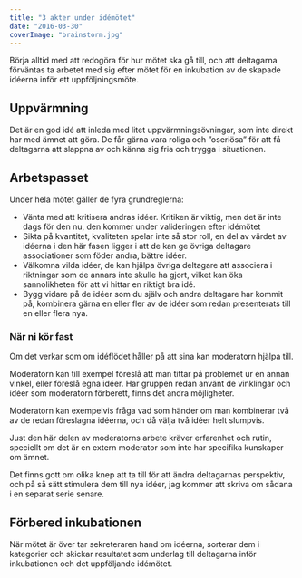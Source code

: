 ```yaml
---
title: "3 akter under idémötet"
date: "2016-03-30"
coverImage: "brainstorm.jpg"
---
```


Börja alltid med att redogöra för hur mötet ska gå till, och att deltagarna förväntas ta arbetet med sig efter mötet för en inkubation av de skapade idéerna inför ett uppföljningsmöte.

## Uppvärmning

Det är en god idé att inleda med litet uppvärmningsövningar, som inte direkt har med ämnet att göra. De får gärna vara roliga och ”oseriösa” för att få deltagarna att slappna av och känna sig fria och trygga i situationen.

## Arbetspasset

Under hela mötet gäller de fyra grundreglerna:

- Vänta med att kritisera andras idéer. Kritiken är viktig, men det är inte dags för den nu, den kommer under valideringen efter idémötet
- Sikta på kvantitet, kvaliteten spelar inte så stor roll, en del av värdet av idéerna i den här fasen ligger i att de kan ge övriga deltagare associationer som föder andra, bättre idéer.
- Välkomna vilda idéer, de kan hjälpa övriga deltagare att associera i riktningar som de annars inte skulle ha gjort, vilket kan öka sannolikheten för att vi hittar en riktigt bra idé.
- Bygg vidare på de idéer som du själv och andra deltagare har kommit på, kombinera gärna en eller fler av de idéer som redan presenterats till en eller flera nya.

### När ni kör fast

Om det verkar som om idéflödet håller på att sina kan moderatorn hjälpa till.

Moderatorn kan till exempel föreslå att man tittar på problemet ur en annan vinkel, eller föreslå egna idéer. Har gruppen redan använt de vinklingar och idéer som moderatorn förberett, finns det andra möjligheter.

Moderatorn kan exempelvis fråga vad som händer om man kombinerar två av de redan föreslagna idéerna, och då välja två idéer helt slumpvis.

Just den här delen av moderatorns arbete kräver erfarenhet och rutin, speciellt om det är en extern moderator som inte har specifika kunskaper om ämnet.

Det finns gott om olika knep att ta till för att ändra deltagarnas perspektiv, och på så sätt stimulera dem till nya idéer, jag kommer att skriva om sådana i en separat serie senare.

## Förbered inkubationen

När mötet är över tar sekreteraren hand om idéerna, sorterar dem i kategorier och skickar resultatet som underlag till deltagarna inför inkubationen och det uppföljande idémötet.
